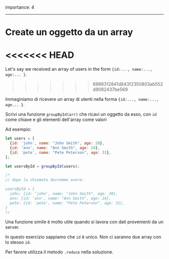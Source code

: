 importance: 4

---

# Create un oggetto da un array

<<<<<<< HEAD
=======
Let's say we received an array of users in the form `{id:..., name:..., age:... }`.
>>>>>>> 6989312841d843f2350803ab552d9082437be569

Immaginiamo di ricevere un array di utenti nella forma `{id:..., name:..., age... }`.

Scrivi una funzione `groupById(arr)` che ricavi un oggetto da esso, con `id` come chiave e gli elementi dell'array come valori

Ad esempio:

```js
let users = [
  {id: 'john', name: "John Smith", age: 20},
  {id: 'ann', name: "Ann Smith", age: 24},
  {id: 'pete', name: "Pete Peterson", age: 31},
];

let usersById = groupById(users);

/*
// dopo la chiamata dovremmo avere:

usersById = {
  john: {id: 'john', name: "John Smith", age: 20},
  ann: {id: 'ann', name: "Ann Smith", age: 24},
  pete: {id: 'pete', name: "Pete Peterson", age: 31},
}
*/
```

Una funzione simile è molto utile quando si lavora con dati provenienti da un server.

In questo esercizio sappiamo che `id` è unico. Non ci saranno due array con lo stesso `id`.

Per favore utilizza il metodo `.reduce` nella soluzione.

